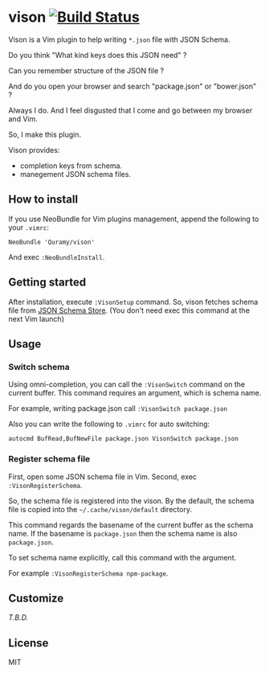 # vison [![Build Status](https://travis-ci.org/Quramy/vison.svg?branch=master)](https://travis-ci.org/Quramy/vison)

Vison is a Vim plugin to help writing `*.json` file with JSON Schema.

Do you think "What kind keys does this JSON need" ?

Can you remember structure of the JSON file ?

And do you open your browser and search "package.json" or "bower.json" ?

Always I do. And I feel disgusted that I come and go between my browser and Vim.

So, I make this plugin.

Vison provides:

* completion keys from schema.
* manegement JSON schema files.

## How to install

If you use NeoBundle for Vim plugins management, append the following to your `.vimrc`:

```vim
NeoBundle 'Quramy/vison'
```

And exec `:NeoBundleInstall`.

## Getting started
After installation, execute `:VisonSetup` command.
So, vison fetches schema file from [JSON Schema Store](http://schemastore.org/json/).
(You don't need exec this command at the next Vim launch)

## Usage

### Switch schema
Using omni-completion, you can call the `:VisonSwitch` command on the current buffer.
This command requires an argument, which is schema name.

For example, writing package.json call `:VisonSwitch package.json`

Also you can write the following to `.vimrc` for auto switching:

```vim
autocmd BufRead,BufNewFile package.json VisonSwitch package.json
```

### Register schema file

First, open some JSON schema file in Vim.
Second, exec `:VisonRegisterSchema`.

So, the schema file is registered into the vison.
By the default, the schema file is copied into the `~/.cache/vison/default` directory.

This command regards the basename of the current buffer as the schema name.
If the basename is `package.json` then the schema name is also `package.json`.

To set schema name explicitly, call this command with the argument.

For example `:VisonRegisterSchema npm-package`.

## Customize
*T.B.D.*

## License
MIT
